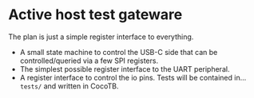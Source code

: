 # Active host test gateware

The plan is just a simple register interface to everything.

- A small state machine to control the USB-C side that can be
  controlled/queried via a few SPI registers.
- The simplest possible register interface to the UART peripheral.
- A register interface to control the io pins.
Tests will be contained in... `tests/` and written in CocoTB.
